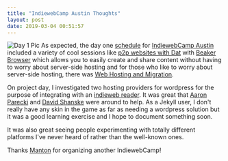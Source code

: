 ```yaml
---
title: "IndiewebCamp Austin Thoughts"
layout: post
date: 2019-03-04 00:51:57
---
```

![Day 1 Pic](https://indieweb.org/images/thumb/c/c6/2019-02-iwc-austin-day-1.jpg/1600px-2019-02-iwc-austin-day-1.jpg)
As expected, the day one [schedule](https://indieweb.org/2019/Austin/Schedule) for [IndiewebCamp Austin](https://indieweb.org/2019/Austin) included a variety of cool sessions like [p2p websites with Dat](https://www.youtube.com/watch?v=mpA1gWL2fok) with [Beaker Browser](https://beakerbrowser.com/) which allows you to easily create and share content without having to worry about server-side hosting and for those who like to worry about server-side hosting, there was [Web Hosting and Migration](https://www.youtube.com/watch?v=VrgzvetbH7o).

On project day, I investigated two hosting providers for wordpress for the purpose of integrating with an [indieweb reader](https://indieweb.org/reader).  It was great that [Aaron Parecki](https://aaronparecki.com/) and [David Shanske](https://david.shanske.com/) were around to help.  As a Jekyll user, I don't really have any skin in the game as far as needing a wordpress solution but it was a good learning exercise and I hope to document something soon.

It was also great seeing people experimenting with totally different platforms I've never heard of rather than the well-known ones.  

Thanks [Manton](https://manton.org) for organizing another IndiewebCamp!
